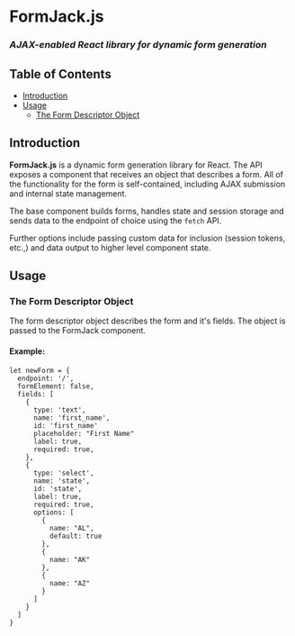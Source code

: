 # FormJack.js

### *AJAX-enabled React library for dynamic form generation*

## Table of Contents

- [Introduction](#introduction)
- [Usage](#usage)
  - [The Form Descriptor Object](#the-form-descriptor-object)

## Introduction

**FormJack.js** is a dynamic form generation library for React. The API exposes a component that receives an object that describes a form. All of the functionality for the form is self-contained, including AJAX submission and internal state management.

The base component builds forms, handles state and session storage and sends data to the endpoint of choice using the `fetch` API. 

Further options include passing custom data for inclusion (session tokens, etc.,) and data output to higher level component state.

## Usage

### The Form Descriptor Object

The form descriptor object describes the form and it's fields. The object is passed to the FormJack component.

#### Example:

```
let newForm = {
  endpoint: '/',
  formElement: false,
  fields: [
    {
      type: 'text',
      name: 'first_name',
      id: 'first_name'
      placeholder: "First Name"
      label: true,
      required: true,
    },
    {
      type: 'select',
      name: 'state',
      id: 'state',
      label: true,
      required: true,
      options: [
        {
          name: "AL",
          default: true
        },
        {
          name: "AK"
        },
        {
          name: "AZ"
        }
      ]
    }
  ]
}
```
